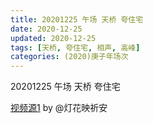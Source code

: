 ```yaml
---
title: 20201225 午场 天桥 夸住宅 
date: 2020-12-25
updated: 2020-12-25
tags: [天桥, 夸住宅, 相声, 高峰] 
categories: (2020)庚子年场次
---
```

20201225 午场 天桥 夸住宅 



[视频源1](https://weibo.com/1950216183/JA6VFzzBZ)  by @灯花映祈安